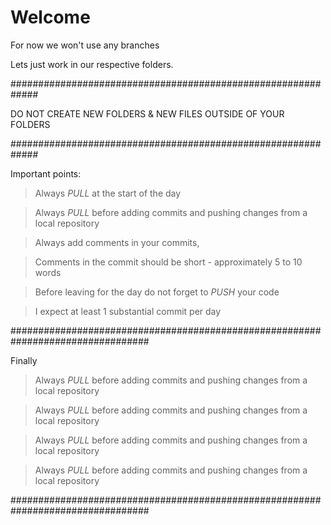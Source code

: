 # Welcome

For now we won't use any branches


Lets just work in our respective folders. 


#############################################################

DO NOT CREATE NEW FOLDERS & NEW FILES OUTSIDE OF YOUR FOLDERS

#############################################################


Important points: 

> Always *PULL* at the start of the day

> Always *PULL* before adding commits and pushing changes from a local repository


> Always add comments in your commits, 

> Comments in the commit should be short - approximately 5 to 10 words

> Before leaving for the day do not forget to *PUSH* your code

> I expect at least 1 substantial commit per day

#################################################################################

Finally

> Always *PULL* before adding commits and pushing changes from a local repository

> Always *PULL* before adding commits and pushing changes from a local repository

> Always *PULL* before adding commits and pushing changes from a local repository

> Always *PULL* before adding commits and pushing changes from a local repository

#################################################################################

